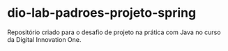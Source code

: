 # dio-lab-padroes-projeto-spring
Repositório criado para o desafio de projeto na prática com Java no curso da Digital Innovation One.
